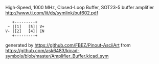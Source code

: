 High-Speed, 1000 MHz, Closed-Loop Buffer, SOT23-5
buffer amplifier
http://www.ti.com/lit/ds/symlink/buf602.pdf


	   +---------+
	 ~ |[1]   [5]| V+
	V- |[2]   [4]| IN
	   +---------+


generated by https://github.com/FBEZ/Pinout-AsciiArt from https://github.com/ask6483/kicad-symbols/blob/master/Amplifier_Buffer.kicad_sym